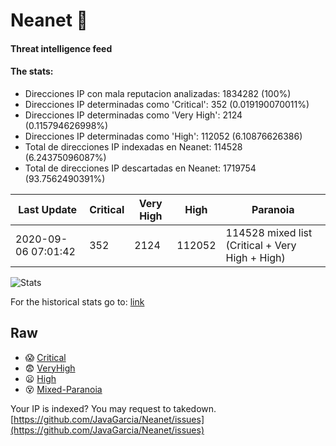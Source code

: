 # Neanet :hocho:
#### Threat intelligence feed
#### The stats:

- Direcciones IP con mala reputacion analizadas: 1834282 (100%)
- Direcciones IP determinadas como 'Critical':  352 (0.019190070011%)
- Direcciones IP determinadas como 'Very High':  2124 (0.115794626998%)
- Direcciones IP determinadas como 'High':  112052 (6.10876626386)
- Total de direcciones IP indexadas en Neanet:  114528 (6.24375096087%)
- Total de direcciones IP descartadas en Neanet:  1719754 (93.7562490391%)

| Last Update | Critical | Very High | High | Paranoia |
| --- | --- | --- | --- | --- |
| 2020-09-06 07:01:42 | 352 | 2124 | 112052 | 114528 mixed list (Critical + Very High + High)|

![Stats](https://docs.google.com/spreadsheets/d/e/2PACX-1vSnaNMIXVabIpDJjufMlzH7poXnshF3mgd8Is1g9ytUEzVsP5my4Trn8f-xkoLLQ38xpL3HtmUexLo6/pubchart?oid=501124687&format=image)

For the historical stats go to: [link](/stats.csv)
## Raw
- :scream: [Critical](https://raw.githubusercontent.com/JavaGarcia/Neanet/master/blacklists/neanet_critical.txt)
- :fearful: [VeryHigh](https://raw.githubusercontent.com/JavaGarcia/Neanet/master/blacklists/neanet_veryHigh.txtt)
- :frowning: [High](https://raw.githubusercontent.com/JavaGarcia/Neanet/master/blacklists/neanet_high.txt)
- :dizzy_face: [Mixed-Paranoia](https://raw.githubusercontent.com/JavaGarcia/Neanet/master/blacklists/neanet_all.txt)


Your IP is indexed? You may request to takedown. [https://github.com/JavaGarcia/Neanet/issues](https://github.com/JavaGarcia/Neanet/issues)








































































































































































































































































































































































































































































































































































































